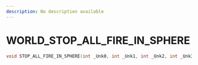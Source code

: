 ```yaml
---
description: No description available 
---
```


# WORLD\_STOP_ALL_FIRE_IN_SPHERE

```cpp
void STOP_ALL_FIRE_IN_SPHERE(int _Unk0, int _Unk1, int _Unk2, int _Unk3);
```
